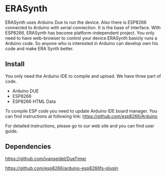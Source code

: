 # ERASynth

ERASynth uses Arduino Due to run the device. Also there is ESP8266 connected to Arduino with serial connection. It is the base of interface. With ESP8266, ERASynth has become platform-independent project. You only need to have web-browser to control your device.ERASynth basicly runs a Arduino code. So anyone who is interested in Arduino can develop own his code and make ERA Synth better.

## Install

You only need the Arduino IDE to compile and upload. We have three part of code.

* Arduino DUE
* ESP8266
* ESP8266 HTML Data


To compile ESP code you need to update Arduino IDE board manager. You can find instructions at following link: https://github.com/esp8266/Arduino

For detailed instructions, please go to our web site and you can find user guide.

## Dependencies

https://github.com/ivanseidel/DueTimer

https://github.com/esp8266/arduino-esp8266fs-plugin
